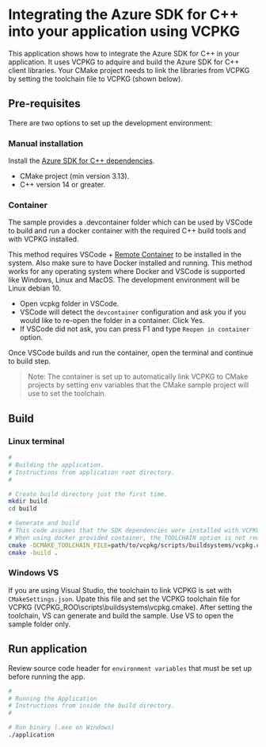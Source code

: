 # Integrating the Azure SDK for C++ into your application using VCPKG

This application shows how to integrate the Azure SDK for C++ in your application. It uses VCPKG to adquire and build the Azure SDK for C++ client libraries. Your CMake project needs to link the libraries from VCPKG by setting the toolchain file to VCPKG (shown below).

## Pre-requisites

There are two options to set up the development environment:

### Manual installation

Install the [Azure SDK for C++ dependencies](https://github.com/Azure/azure-sdk-for-cpp/blob/master/CONTRIBUTING.md#third-party-dependencies).

- CMake project (min version 3.13).
- C++ version 14 or greater.

### Container

The sample provides a .devcontainer folder which can be used by VSCode to build and run a docker container with the required C++ build tools and with VCPKG installed.

This method requires VSCode + [Remote Container](https://marketplace.visualstudio.com/items?itemName=ms-vscode-remote.remote-containers) to be installed in the system. Also make sure to have Docker installed and running. This method works for any operating system where Docker and VSCode is supported like Windows, Linux and MacOS. The development environment will be Linux debian 10.

- Open vcpkg folder in VSCode.
- VSCode will detect the `devcontainer` configuration and ask you if you would like to re-open the folder in a container. Click Yes.
- If VSCode did not ask, you can press F1 and type `Reopen in container` option.

Once VSCode builds and run the container, open the terminal and continue to build step.

> Note: The container is set up to automatically link VCPKG to CMake projects by setting env variables that the CMake sample project will use to set the toolchain.

## Build

### Linux terminal

```bash
#
# Building the application.
# Instructions from application root directory.
#

# Create build directory just the first time.
mkdir build
cd build

# Generate and build
# This code assumes that the SDK dependencies were installed with VCPKG
# When using docker provided container, the TOOLCHAIN option is not required (cmake ..).
cmake -DCMAKE_TOOLCHAIN_FILE=path/to/vcpkg/scripts/buildsystems/vcpkg.cmake ..
cmake -build .
```

### Windows VS

If you are using Visual Studio, the toolchain to link VCPKG is set with `CMakeSettings.json`. Upate this file and set the VCPKG toolchain file for VCPKG (VCPKG_ROO\scripts\buildsystems\vcpkg.cmake). After setting the toolchain, VS can generate and build the sample. Use VS to open the sample folder only.

## Run application

Review source code header for `environment variables` that must be set up before running the app.

```bash
#
# Running the Application
# Instructions from inside the build directory.
#

# Run binary (.exe on Windows)
./application
```

